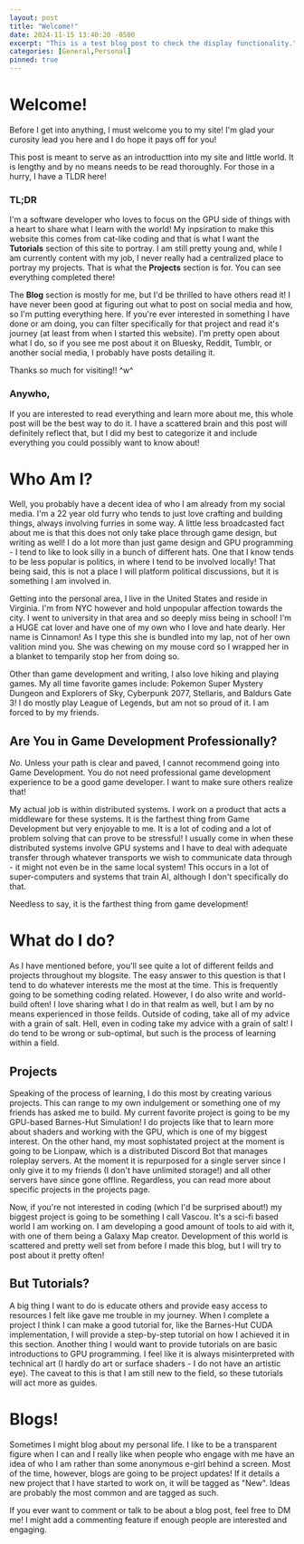 ```yaml
---
layout: post
title: "Welcome!"
date: 2024-11-15 13:40:20 -0500
excerpt: "This is a test blog post to check the display functionality."
categories: [General,Personal]
pinned: true
---
```


# Welcome!
Before I get into anything, I must welcome you to my site! I'm glad your curosity lead you here and I do hope it pays off for you!

This post is meant to serve as an introducttion into my site and little world. It is lengthy and by no means needs to be read thoroughly. For those in a hurry, I have a TLDR here!

### TL;DR
I'm a software developer who loves to focus on the GPU side of things with a heart to share what I learn with the world! My inpsiration to make this website this comes from cat-like coding and that is what I want the **Tutorials** section of this site to portray. I am still pretty young and, while I am currently content with my job, I never really had a centralized place to portray my projects. That is what the **Projects** section is for. You can see everything completed there!

The **Blog** section is mostly for me, but I'd be thrilled to have others read it! I have never been good at figuring out what to post on social media and how, so I'm putting everything here. If you're ever interested in something I have done or am doing, you can filter specifically for that project and read it's journey (at least from when I started this website). I'm pretty open about what I do, so if you see me post about it on Bluesky, Reddit, Tumblr, or another social media, I probably have posts detailing it.

Thanks so much for visiting!! ^w^

### Anywho,
If you are interested to read everything and learn more about me, this whole post will be the best way to do it. I have a scattered brain and this post will definitely reflect that, but I did my best to categorize it and include everything you could possibly want to know about!

# Who Am I?
Well, you probably have a decent idea of who I am already from my social media. I'm a 22 year old furry who tends to just love crafting and building things, always involving furries in some way. A little less broadcasted fact about me is that this does not only take place through game design, but writing as well! I do a lot more than just game design and GPU programming - I tend to like to look silly in a bunch of different hats. One that I know tends to be less popular is politics, in where I tend to be involved locally! That being said, this is not a place I will platform political discussions, but it is something I am involved in.

Getting into the personal area, I live in the United States and reside in Virginia. I'm from NYC however and hold unpopular affection towards the city. I went to university in that area and so deeply miss being in school! I'm a HUGE cat lover and have one of my own who I love and hate dearly. Her name is Cinnamon! As I type this she is bundled into my lap, not of her own valition mind you. She was chewing on my mouse cord so I wrapped her in a blanket to temparily stop her from doing so. 

Other than game development and writing, I also love hiking and playing games. My all time favorite games include: Pokemon Super Mystery Dungeon and Explorers of Sky, Cyberpunk 2077, Stellaris, and Baldurs Gate 3! I do mostly play League of Legends, but am not so proud of it. I am forced to by my friends.

## Are You in Game Development Professionally?
*No.* Unless your path is clear and paved, I cannot recommend going into Game Development. You do not need professional game development experience to be a good game developer. I want to make sure others realize that!

My actual job is within distributed systems. I work on a product that acts a middleware for these systems. It is the farthest thing from Game Development but very enjoyable to me. It is a lot of coding and a lot of problem solving that can prove to be stressful! I usually come in when these distributed systems involve GPU systems and I have to deal with adequate transfer through whatever transports we wish to communicate data through - it might not even be in the same local system! This occurs in a lot of super-computers and systems that train AI, although I don't specifically do that.

Needless to say, it is the farthest thing from game development!

# What do I do?
As I have mentioned before, you'll see quite a lot of different feilds and projects throughout my blogsite. The easy answer to this question is that I tend to do whatever interests me the most at the time. This is frequently going to be something coding related. However, I do also write and world-build often! I love sharing what I do in that realm as well, but I am by no means experienced in those feilds. Outside of coding, take all of my advice with a grain of salt. Hell, even in coding take my advice with a grain of salt! I do tend to be wrong or sub-optimal, but such is the process of learning within a field.

## Projects
Speaking of the process of learning, I do this most by creating various projects. This can range to my own indulgement or something one of my friends has asked me to build. My current favorite project is going to be my GPU-based Barnes-Hut Simulation! I do projects like that to learn more about shaders and working with the GPU, which is one of my biggest interest. On the other hand, my most sophistated project at the moment is going to be Lionpaw, which is a distributed Discord Bot that manages roleplay servers. At the moment it is repurposed for a single server since I only give it to my friends (I don't have unlimited storage!) and all other servers have since gone offline. Regardless, you can read more about specific projects in the projects page.

Now, if you're not interested in coding (which I'd be surprised about!) my biggest project is going to be something I call Vascou. It's a sci-fi based world I am working on. I am developing a good amount of tools to aid with it, with one of them being a Galaxy Map creator. Development of this world is scattered and pretty well set from before I made this blog, but I will try to post about it pretty often! 

## But Tutorials?
A big thing I want to do is educate others and provide easy access to resources I felt like gave me trouble in my journey. When I complete a project I think I can make a good tutorial for, like the Barnes-Hut CUDA implementation, I will provide a step-by-step tutorial on how I achieved it in this section. Another thing I would want to provide tutorials on are basic introductions to GPU programming. I feel like it is always misinterpreted with technical art (I hardly do art or surface shaders - I do not have an artistic eye). The caveat to this is that I am still new to the field, so these tutorials will act more as guides. 

# Blogs!
Sometimes I might blog about my personal life. I like to be a transparent figure when I can and I really like when people who engage with me have an idea of who I am rather than some anonymous e-girl behind a screen. Most of the time, however, blogs are going to be project updates! If it details a new project that I have started to work on, it will be tagged as "New". Ideas are probably the most common and are tagged as such.

If you ever want to comment or talk to be about a blog post, feel free to DM me! I might add a commenting feature if enough people are interested and engaging.